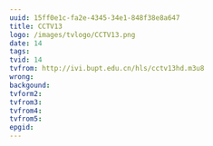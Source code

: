 ```yaml
---
uuid: 15ff0e1c-fa2e-4345-34e1-848f38e8a647
title: CCTV13
logo: /images/tvlogo/CCTV13.png
date: 14
tags:
tvid: 14
tvfrom: http://ivi.bupt.edu.cn/hls/cctv13hd.m3u8
wrong:
backgound:
tvform2:
tvfrom3:
tvfrom4:
tvfrom5:
epgid:
---
```


